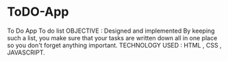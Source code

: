 # ToDO-App
To Do App To do list OBJECTIVE : Designed and implemented By keeping such a list, you make sure that your tasks are written down all in 
one place so you don't forget anything important. TECHNOLOGY USED : HTML , CSS , JAVASCRIPT.
